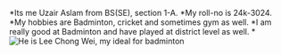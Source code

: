 *Its me Uzair Aslam from BS(SE), section 1-A.
*My roll-no is 24k-3024.
*My hobbies are Badminton, cricket and sometimes gym as well.
*I am really good at Badminton and have played at district level as well.
*![He is Lee Chong Wei, my ideal for badminton](https://assets.nst.com.my/images/articles/chongwei2807_1532790265.jpg)
